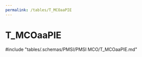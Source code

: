 ```yaml
---
permalink: /tables/T_MCOaaPIE
---
```

# T_MCOaaPIE
<!-- SPDX-License-Identifier: MPL-2.0 -->

<!-- ATTENTION : Ne pas supprimer ou modifier la ligne ci-dessous -->
#include "tables/.schemas/PMSI/PMSI MCO/T_MCOaaPIE.md"
<!-- ATTENTION : Ne pas supprimer ou modifier la ligne ci-dessus -->
